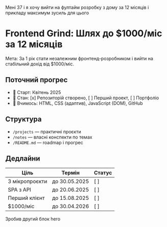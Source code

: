 Мені 37 і я хочу вийти на фултайм розробку з дому за 12 місяців і прикладу максимум зусиль для цього


# Frontend Grind: Шлях до $1000/міс за 12 місяців

Мета: За 1 рік стати незалежним фронтенд-розробником і вийти на стабільний дохід від $1000/міс.

## Поточний прогрес

- 📅 Старт: Квітень 2025
- 💪 Стан: [x] Репозиторій створено, [ ] Перший проект, [ ] Портфоліо
- 🚀 Вчимось: HTML, CSS (адаптив), JavaScript (DOM), GitHub

## Структура

- `/projects` — практичні проєкти
- `/notes` — власні конспекти по темах
- `/README.md` — roadmap і прогрес

## Дедлайни

| Ціль                     | Термін        | Статус |
|--------------------------|---------------|--------|
| 3 мікропроєкти           | до 30.05.2025 | [ ]    |
| SPA з API                | до 20.06.2025 | [ ]    |
| Перший клієнт            | до 15.08.2025 | [ ]    |
| $1000/міс                | до 30.04.2026 | [ ]    |
Зробив другий блок hero